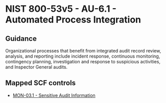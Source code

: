 # NIST 800-53v5 - AU-6.1 - Automated Process Integration
## Guidance
Organizational processes that benefit from integrated audit record review, analysis, and reporting include incident response, continuous monitoring, contingency planning, investigation and response to suspicious activities, and Inspector General audits.
## Mapped SCF controls
- [MON-03.1 - Sensitive Audit Information](../scf/mon-031-sensitiveauditinformation.md)